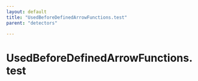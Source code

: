 ```yaml
---
layout: default
title: "UsedBeforeDefinedArrowFunctions.test"
parent: "detectors"

---
```

# UsedBeforeDefinedArrowFunctions.test
